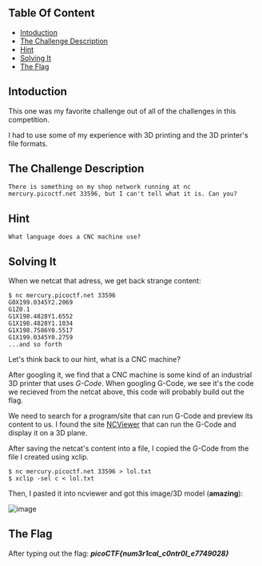 ## Table Of Content
* [Intoduction](#intoduction)
* [The Challenge Description](#the-challenge-description)
* [Hint](#hint)
* [Solving It](#solving-it)
* [The Flag](#the-flag)

## Intoduction
This one was my favorite challenge out of all of the challenges in this competition.

I had to use some of my experience with 3D printing and the 3D printer's file formats.

## The Challenge Description
```
There is something on my shop network running at nc mercury.picoctf.net 33596, but I can't tell what it is. Can you?
```

## Hint
```
What language does a CNC machine use?
```

## Solving It
When we netcat that adress, we get back strange content:
```
$ nc mercury.picoctf.net 33596
G0X199.0345Y2.2069
G1Z0.1
G1X198.4828Y1.6552
G1X198.4828Y1.1034
G1X198.7586Y0.5517
G1X199.0345Y0.2759
...and so forth
```
Let's think back to our hint, what is a CNC machine?

After googling it, we find that a CNC machine is some kind of an industrial 3D printer that uses *G-Code*.
When googling G-Code, we see it's the code we recieved from the netcat above, this code will probably build out the flag.

We need to search for a program/site that can run G-Code and preview its content to us.
I found the site [NCViewer](https://ncviewer.com/) that can run the G-Code and display it on a 3D plane.

After saving the netcat's content into a file, I copied the G-Code from the file I created using xclip.
```
$ nc mercury.picoctf.net 33596 > lol.txt
$ xclip -sel c < lol.txt
```
Then, I pasted it into ncviewer and got this image/3D model (**amazing**):

![image](https://user-images.githubusercontent.com/59180254/120991386-3f849580-c78a-11eb-8d67-44e6207a46e1.png)

## The Flag
After typing out the flag: ***picoCTF{num3r1cal_c0ntr0l_e7749028}***

